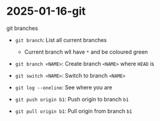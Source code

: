 # 2025-01-16-git
git branches 
- `git branch`: List all current branches 
    - Current branch wll have `*` and be coloured green
- `git branch <NAME>`: Create branch `<NAME>` where `HEAD` is
- `git switch <NAME>`: Switch to branch `<NAME>`
- `git log --oneline`: See where you are

- `git push origin b1`: Push origin to branch `b1`
- `git pull origin b1`: Pull origin from branch `b1`